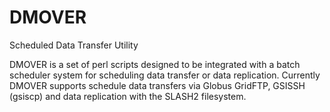 # DMOVER
Scheduled Data Transfer Utility

DMOVER is a set of perl scripts designed to be integrated with a batch scheduler system for scheduling data transfer or data replication. Currently DMOVER supports schedule data transfers via Globus GridFTP, GSISSH (gsiscp) and data replication with the SLASH2 filesystem.
